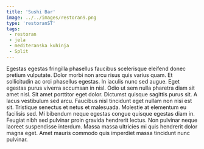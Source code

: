 ```yaml
---
title: 'Sushi Bar'
image: ../../images/restoran9.png
type: 'restoranST'
tags:
 - restoran
 - jela
 - mediteranska kuhinja
 - Split
---
```

Egestas egestas fringilla phasellus faucibus scelerisque eleifend donec pretium vulputate. Dolor morbi non arcu risus quis varius quam. Et sollicitudin ac orci phasellus egestas. In iaculis nunc sed augue. Eget egestas purus viverra accumsan in nisl. Odio ut sem nulla pharetra diam sit amet nisl. Sit amet porttitor eget dolor. Dictumst quisque sagittis purus sit. A lacus vestibulum sed arcu. Faucibus nisl tincidunt eget nullam non nisi est sit. Tristique senectus et netus et malesuada. Molestie at elementum eu facilisis sed. Mi bibendum neque egestas congue quisque egestas diam in. Feugiat nibh sed pulvinar proin gravida hendrerit lectus. Non pulvinar neque laoreet suspendisse interdum. Massa massa ultricies mi quis hendrerit dolor magna eget. Amet mauris commodo quis imperdiet massa tincidunt nunc pulvinar.